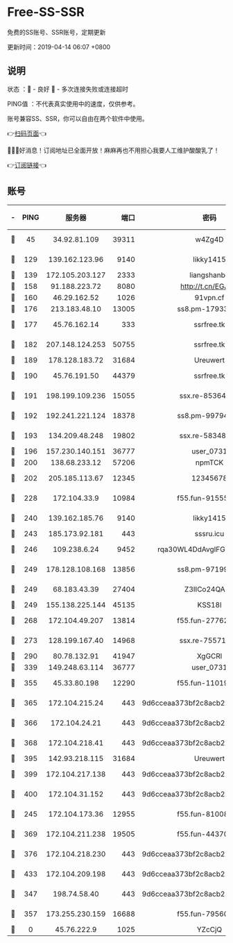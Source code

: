 # Free-SS-SSR

免费的SS账号、SSR账号，定期更新

更新时间：2019-04-14 06:07 +0800

## 说明

状态     ：🙂 - 良好 🙁 - 多次连接失败或连接超时

PING值   ：不代表真实使用中的速度，仅供参考。

账号兼容SS、SSR，你可以自由在两个软件中使用。

👉[扫码页面](https://liesauer.github.io/Free-SS-SSR/)👈

🎉🎉🎉好消息！订阅地址已全面开放！麻麻再也不用担心我要人工维护酸酸乳了！

👉[订阅链接](https://www.liesauer.net/yogurt/subscribe?ACCESS_TOKEN=DAYxR3mMaZAsaqUb)👈

## 账号

|-|PING|服务器|端口|密码|加密方式|区域|
|:----:|:----:|:-----:|-----:|:----:|:----:|:----:|
|🙂|45|34.92.81.109|39311|w4Zg4D|chacha20-ietf|US|
|🙂|129|139.162.123.96|9140|likky1415|aes-256-cfb|JP|
|🙂|139|172.105.203.127|2333|liangshanbo|chacha20|JP|
|🙂|158|91.188.223.72|8080|http://t.cn/EGJIyrl|rc4-md5|RU|
|🙂|160|46.29.162.52|1026|91vpn.cf|rc4-md5|RU|
|🙂|176|213.183.48.10|13005|ss8.pm-17933646|rc4-md5|RU|
|🙂|177|45.76.162.14|333|ssrfree.tk|aes-256-cfb|SG|
|🙂|182|207.148.124.253|50755|ssrfree.tk|aes-256-cfb|SG|
|🙂|189|178.128.183.72|31684|Ureuwert|chacha20|US|
|🙂|190|45.76.191.50|44379|ssrfree.tk|aes-256-cfb|SG|
|🙂|191|198.199.109.236|15055|ssx.re-85364694|aes-256-cfb|US|
|🙂|192|192.241.221.124|18378|ss8.pm-99794211|aes-256-cfb|US|
|🙂|193|134.209.48.248|19802|ssx.re-58348307|aes-256-cfb|US|
|🙂|196|157.230.140.151|36777|user_0731|chacha20|US|
|🙂|200|138.68.233.12|57206|npmTCK|rc4-md5|US|
|🙂|202|205.185.113.67|12345|12345678|aes-256-cfb|US|
|🙂|228|172.104.33.9|10984|f55.fun-91555287|aes-256-cfb|SG|
|🙂|240|139.162.185.76|9140|likky1415|aes-256-cfb|DE|
|🙂|243|185.173.92.181|443|sssru.icu|rc4-md5|RU|
|🙂|246|109.238.6.24|9452|rqa30WL4DdAvgIFG6Fs3znzTa|aes-256-cfb|FR|
|🙂|249|178.128.108.168|13856|ss8.pm-97199813|aes-256-cfb|SG|
|🙂|249|68.183.43.39|27404|Z3IICo24QAHu|aes-256-cfb|GB|
|🙂|249|155.138.225.144|45135|KSS18l|rc4-md5|US|
|🙂|268|172.104.49.207|13814|f55.fun-27762527|aes-256-cfb|SG|
|🙂|273|128.199.167.40|14968|ssx.re-75571963|aes-256-cfb|SG|
|🙂|290|80.78.132.91|41947|XgGCRl|rc4-md5|DE|
|🙂|339|149.248.63.114|36777|user_0731|chacha20|CA|
|🙂|355|45.33.80.198|12290|f55.fun-11019774|aes-256-cfb|US|
|🙂|365|172.104.215.24|443|9d6cceaa373bf2c8acb22e60b6a58be6|aes-256-cfb|US|
|🙂|366|172.104.24.21|443|9d6cceaa373bf2c8acb22e60b6a58be6|aes-256-cfb|US|
|🙂|368|172.104.218.41|443|9d6cceaa373bf2c8acb22e60b6a58be6|aes-256-cfb|US|
|🙂|395|142.93.218.115|31684|Ureuwert|chacha20|IN|
|🙂|399|172.104.217.138|443|9d6cceaa373bf2c8acb22e60b6a58be6|aes-256-cfb|US|
|🙂|400|172.104.31.152|443|9d6cceaa373bf2c8acb22e60b6a58be6|aes-256-cfb|US|
|🙂|245|172.104.173.36|12955|f55.fun-81008774|aes-256-cfb|SG|
|🙂|369|172.104.211.238|19505|f55.fun-44370256|aes-256-cfb|US|
|🙂|376|172.104.218.230|443|9d6cceaa373bf2c8acb22e60b6a58be6|aes-256-cfb|US|
|🙂|433|172.104.209.198|443|9d6cceaa373bf2c8acb22e60b6a58be6|aes-256-cfb|US|
|🙁|347|198.74.58.40|443|9d6cceaa373bf2c8acb22e60b6a58be6|aes-256-cfb|US|
|🙁|357|173.255.230.159|16688|f55.fun-79560972|aes-256-cfb|US|
|🙁|0|45.76.222.9|1025|YZcCjQ|rc4-md5|JP|
